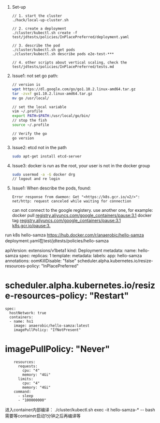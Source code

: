 
1. Set-up
    
    ```
    // 1. start the cluster
    ./hack/local-up-cluster.sh
    
    // 2. create a deployment
    ./cluster/kubectl.sh create -f test/jdtests/policies/InPlacePreferred/deployment.yaml
    
    // 3. describe the pod
    ./cluster/kubectl.sh get pods
    ./cluster/kubectl.sh describe pods e2e-test-***
    
    // 4. other scripts about vertical scaling, check the test/jdtests/policies/InPlacePreferred/tests.md
    
    ```
    
2. Issue1: not set go path:
    
    ```bash
    // version is
    wget https://dl.google.com/go/go1.10.2.linux-amd64.tar.gz
    tar -zvxf go1.10.2.linux-amd64.tar.gz
    mv go /usr/local/
    
    // set the local variable
    vim ~/.profile
    export PATH=$PATH:/usr/local/go/bin/
    // stop the fish
    source ~/.profile
    
    // Verify the go
    go version
    ```
    
3. Issue2: etcd not in the path
    
    ```bash
    sudo apt-get install etcd-server
    ```
    
4. Issue3: docker is run as the root, your user is not in the docker group
    
    ```bash
    sudo usermod -a -G docker drg
    // logout and re login
    ```
    
5. Issue1: When describe the pods, found:
    
    ```
    Error response from daemon: Get "<https://k8s.gcr.io/v2/>": net/http: request canceled while waiting for connection
    
    ```
    
    can not connect to the google registery. use another one, for example:
    docker pull [registry.aliyuncs.com/google_containers/pause:3.1](<http://registry.aliyuncs.com/google_containers/pause:3.1>)
    docker tag [registry.aliyuncs.com/google_containers/pause:3.1](<http://registry.aliyuncs.com/google_containers/pause:3.1>) [k8s.gcr.io/pause:3.](http://k8s.gcr.io/pause:3.1)


run k8s hello-samza
https://hub.docker.com/r/anaerobic/hello-samza
deployment.yaml在test/jdtests/policies/hello-samza

apiVersion: extensions/v1beta1
kind: Deployment
metadata:
  name: hello-samza
spec:
  replicas: 1
  template:
    metadata:
      labels:
        app: hello-samza
      annotations:
        oomKillDisable: "false"
        scheduler.alpha.kubernetes.io/resize-resources-policy: "InPlacePreferred"
#        scheduler.alpha.kubernetes.io/resize-resources-policy: "Restart"
    spec:
      hostNetwork: true
      containers:
      - name: hs1
        image: anaerobic/hello-samza:latest
        imagePullPolicy: "IfNotPresent"
#        imagePullPolicy: "Never"
        resources:
          requests:
            cpu: "4"
            memory: "4Gi"
          limits:
            cpu: "4"
            memory: "4Gi"
        command:
          - sleep
          - "100000000"

进入container内部编译：
./cluster/kubectl.sh exec -it hello-samza-* -- bash
需要等container启动1分钟之后再编译等
